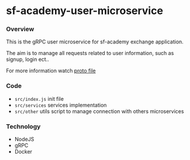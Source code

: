 # sf-academy-user-microservice

### Overview

This is the gRPC user microservice for sf-academy exchange application.

The aim is to manage all requests related to user information, such as signup, login ect..

For more information watch [proto file](https://github.com/ZhouJian26/sf-academy-proto/blob/master/src/user.proto)

### Code

- `src/index.js` init file
- `src/services` services implementation
- `src/other` utils script to manage connection with others microservices

### Technology

- NodeJS
- gRPC
- Docker

